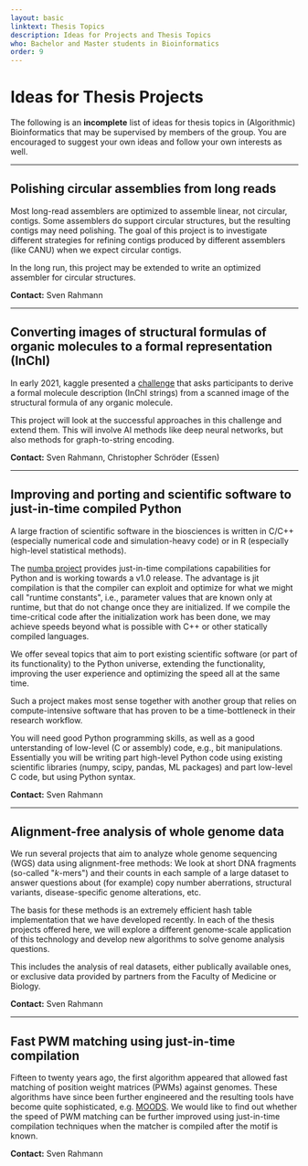 ```yaml
---
layout: basic
linktext: Thesis Topics
description: Ideas for Projects and Thesis Topics
who: Bachelor and Master students in Bioinformatics
order: 9
---
```


# Ideas for Thesis Projects

The following is an **incomplete** list of ideas for thesis topics in (Algorithmic) Bioinformatics that may be supervised by members of the group.
You are encouraged to suggest your own ideas and follow your own interests as well.

----

## Polishing circular assemblies from long reads

Most long-read assemblers are optimized to assemble linear, not circular, contigs.
Some assemblers do support circular structures, but the resulting contigs may need polishing.
The goal of this project is to investigate different strategies for refining contigs produced by different assemblers (like CANU) when we expect circular contigs.

In the long run, this project may be extended to write an optimized assembler for circular structures.

**Contact:** Sven Rahmann

----

## Converting images of structural formulas of organic molecules to a formal representation (InChI)

In early 2021, kaggle presented a [challenge](https://www.kaggle.com/c/bms-molecular-translation) that asks participants to derive a formal molecule description (InChI strings) from a scanned image of the structural formula of any organic molecule.

This project will look at the successful approaches in this challenge and extend them.
This will involve AI methods like deep neural networks, but also methods for graph-to-string encoding.

**Contact:** Sven Rahmann, Christopher Schröder (Essen)

----

## Improving and porting and scientific software to just-in-time compiled Python

A large fraction of scientific software in the biosciences is written in C/C++ (especially numerical code and simulation-heavy code) or in R (especially high-level statistical methods).

The [numba project](https://numba.pydata.org) provides just-in-time compilations capabilities for Python and is working towards a v1.0 release.
The advantage is jit compilation is that the compiler can exploit and optimize for what we might call "runtime constants", i.e., parameter values that are known only at runtime, but that do not change once they are initialized.
If we compile the time-critical code after the initialization work has been done, we may achieve speeds beyond what is possible with C++ or other statically compiled languages.

We offer seveal topics that aim to port existing scientific software (or part of its functionality) to the Python universe, extending the functionality, improving the user experience and optimizing the speed all at the same time.

Such a project makes most sense together with another group that relies on compute-intensive software that has proven to be a time-bottleneck in their research workflow.

You will need good Python programming skills, as well as a good unterstanding of low-level (C or assembly) code, e.g., bit manipulations. 
Essentially you will be writing part high-level Python code using existing scientific libraries (numpy, scipy, pandas, ML packages) and part low-level C code, but using Python syntax.

**Contact:** Sven Rahmann

----

## Alignment-free analysis of whole genome data

We run several projects that aim to analyze whole genome sequencing (WGS) data using alignment-free methods:
We look at short DNA fragments (so-called "*k*-mers") and their counts in each sample of a large dataset to answer questions about (for example) copy number aberrations, structural variants, disease-specific genome alterations, etc.

The basis for these methods is an extremely efficient hash table implementation that we have developed recently.
In each of the thesis projects offered here, we will explore a different genome-scale application of this technology and develop new algorithms to solve genome analysis questions.

This includes the analysis of real datasets, either publically available ones, or exclusive data provided by partners from the Faculty of Medicine or Biology.

**Contact:** Sven Rahmann

----

## Fast PWM matching using just-in-time compilation

Fifteen to twenty years ago, the first algorithm appeared that allowed fast matching of position weight matrices (PWMs) against genomes.
These algorithms have since been further engineered and the resulting tools have become quite sophisticated, e.g. [MOODS](https://www.cs.helsinki.fi/group/pssmfind/).
We would like to find out whether the speed of PWM matching can be further improved using just-in-time compilation techniques when the matcher is compiled after the motif is known.

**Contact:** Sven Rahmann
